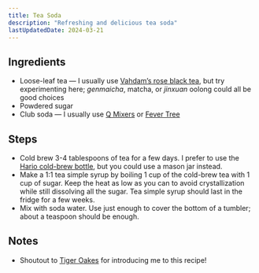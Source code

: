 ```yaml
---
title: Tea Soda
description: "Refreshing and delicious tea soda"
lastUpdatedDate: 2024-03-21
---
```


## Ingredients

- Loose-leaf tea — I usually use [Vahdam’s rose black tea](https://www.vahdam.com/products/blooming-rose-black-tea), but try experimenting here; *genmaicha*, matcha, or *jinxuan* oolong could all be good choices
- Powdered sugar
- Club soda — I usually use [Q Mixers](https://qmixers.com/our-mixers/club-soda/) or [Fever Tree](https://fever-tree.com/en_US/products/club-soda)

## Steps

- Cold brew 3-4 tablespoons of tea for a few days. I prefer to use the [Hario cold-brew bottle](https://rwblickhan.org/misc/small-things/#hario-cold-brew-tea-bottle), but you could use a mason jar instead.
- Make a 1:1 tea simple syrup by boiling 1 cup of the cold-brew tea with 1 cup of sugar. Keep the heat as low as you can to avoid crystallization while still dissolving all the sugar. Tea simple syrup should last in the fridge for a few weeks.
- Mix with soda water. Use just enough to cover the bottom of a tumbler; about a teaspoon should be enough.

## Notes

- Shoutout to [Tiger Oakes](https://tigeroakes.com) for introducing me to this recipe!